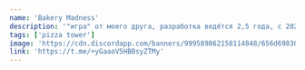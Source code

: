 ```yaml
---
name: 'Bakery Madness'
description: '"игра" от моего друга, разработка ведётся 2,5 года, с 2023. моя участь = бета тестер.'
tags: ['pizza tower']
image: 'https://cdn.discordapp.com/banners/999589862158114848/656d69830cc912dae90eefceffa54827.webp?size=1024&width=1024&height=0'
link: 'https://t.me/+yGaaoV5HBBsyZTMy'
---
```

